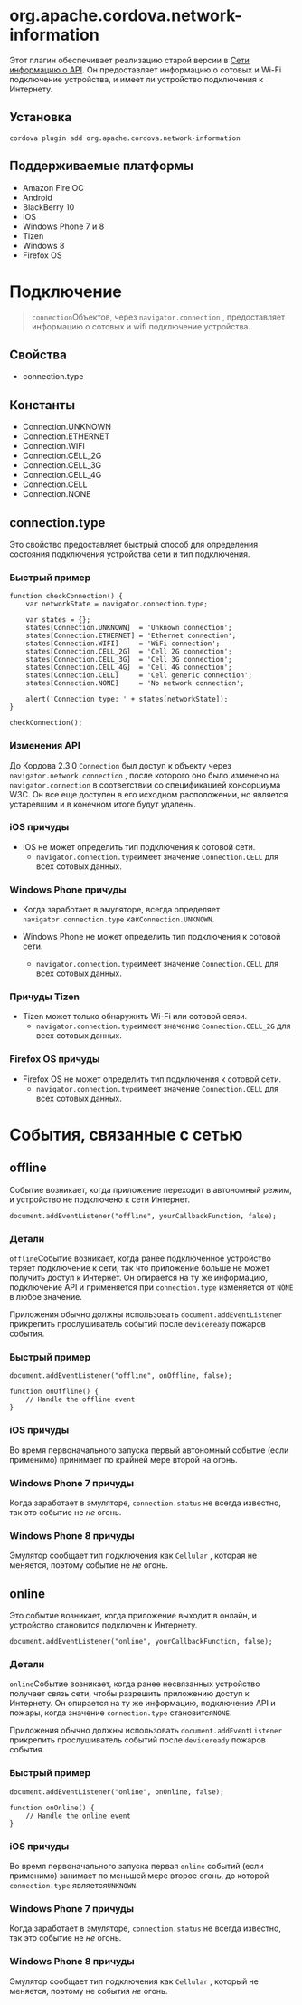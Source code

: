 <!---
    Licensed to the Apache Software Foundation (ASF) under one
    or more contributor license agreements.  See the NOTICE file
    distributed with this work for additional information
    regarding copyright ownership.  The ASF licenses this file
    to you under the Apache License, Version 2.0 (the
    "License"); you may not use this file except in compliance
    with the License.  You may obtain a copy of the License at

      http://www.apache.org/licenses/LICENSE-2.0

    Unless required by applicable law or agreed to in writing,
    software distributed under the License is distributed on an
    "AS IS" BASIS, WITHOUT WARRANTIES OR CONDITIONS OF ANY
    KIND, either express or implied.  See the License for the
    specific language governing permissions and limitations
    under the License.
-->

# org.apache.cordova.network-information

Этот плагин обеспечивает реализацию старой версии в [Сети информацию о API][1]. Он предоставляет информацию о сотовых и Wi-Fi подключение устройства, и имеет ли устройство подключения к Интернету.

 [1]: http://www.w3.org/TR/2011/WD-netinfo-api-20110607/

## Установка

    cordova plugin add org.apache.cordova.network-information
    

## Поддерживаемые платформы

*   Amazon Fire ОС
*   Android
*   BlackBerry 10
*   iOS
*   Windows Phone 7 и 8
*   Tizen
*   Windows 8
*   Firefox OS

# Подключение

> `connection`Объектов, через `navigator.connection` , предоставляет информацию о сотовых и wifi подключение устройства.

## Свойства

*   connection.type

## Константы

*   Connection.UNKNOWN
*   Connection.ETHERNET
*   Connection.WIFI
*   Connection.CELL_2G
*   Connection.CELL_3G
*   Connection.CELL_4G
*   Connection.CELL
*   Connection.NONE

## connection.type

Это свойство предоставляет быстрый способ для определения состояния подключения устройства сети и тип подключения.

### Быстрый пример

    function checkConnection() {
        var networkState = navigator.connection.type;
    
        var states = {};
        states[Connection.UNKNOWN]  = 'Unknown connection';
        states[Connection.ETHERNET] = 'Ethernet connection';
        states[Connection.WIFI]     = 'WiFi connection';
        states[Connection.CELL_2G]  = 'Cell 2G connection';
        states[Connection.CELL_3G]  = 'Cell 3G connection';
        states[Connection.CELL_4G]  = 'Cell 4G connection';
        states[Connection.CELL]     = 'Cell generic connection';
        states[Connection.NONE]     = 'No network connection';
    
        alert('Connection type: ' + states[networkState]);
    }
    
    checkConnection();
    

### Изменения API

До Кордова 2.3.0 `Connection` был доступ к объекту через `navigator.network.connection` , после которого оно было изменено на `navigator.connection` в соответствии со спецификацией консорциума W3C. Он все еще доступен в его исходном расположении, но является устаревшим и в конечном итоге будут удалены.

### iOS причуды

*   iOS не может определить тип подключения к сотовой сети. 
    *   `navigator.connection.type`имеет значение `Connection.CELL` для всех сотовых данных.

### Windows Phone причуды

*   Когда заработает в эмуляторе, всегда определяет `navigator.connection.type` как`Connection.UNKNOWN`.

*   Windows Phone не может определить тип подключения к сотовой сети.
    
    *   `navigator.connection.type`имеет значение `Connection.CELL` для всех сотовых данных.

### Причуды Tizen

*   Tizen может только обнаружить Wi-Fi или сотовой связи. 
    *   `navigator.connection.type`имеет значение `Connection.CELL_2G` для всех сотовых данных.

### Firefox OS причуды

*   Firefox OS не может определить тип подключения к сотовой сети. 
    *   `navigator.connection.type`имеет значение `Connection.CELL` для всех сотовых данных.

# События, связанные с сетью

## offline

Событие возникает, когда приложение переходит в автономный режим, и устройство не подключено к сети Интернет.

    document.addEventListener("offline", yourCallbackFunction, false);
    

### Детали

`offline`Событие возникает, когда ранее подключенное устройство теряет подключение к сети, так что приложение больше не может получить доступ к Интернет. Он опирается на ту же информацию, подключение API и применяется при `connection.type` изменяется от `NONE` в любое значение.

Приложения обычно должны использовать `document.addEventListener` прикрепить прослушиватель событий после `deviceready` пожаров события.

### Быстрый пример

    document.addEventListener("offline", onOffline, false);
    
    function onOffline() {
        // Handle the offline event
    }
    

### iOS причуды

Во время первоначального запуска первый автономный событие (если применимо) принимает по крайней мере второй на огонь.

### Windows Phone 7 причуды

Когда заработает в эмуляторе, `connection.status` не всегда известно, так это событие не *не* огонь.

### Windows Phone 8 причуды

Эмулятор сообщает тип подключения как `Cellular` , которая не меняется, поэтому событие не *не* огонь.

## online

Это событие возникает, когда приложение выходит в онлайн, и устройство становится подключен к Интернету.

    document.addEventListener("online", yourCallbackFunction, false);
    

### Детали

`online`Событие возникает, когда ранее несвязанных устройство получает связь сети, чтобы разрешить приложению доступ к Интернету. Он опирается на ту же информацию, подключение API и пожары, когда значение `connection.type` становится`NONE`.

Приложения обычно должны использовать `document.addEventListener` прикрепить прослушиватель событий после `deviceready` пожаров события.

### Быстрый пример

    document.addEventListener("online", onOnline, false);
    
    function onOnline() {
        // Handle the online event
    }
    

### iOS причуды

Во время первоначального запуска первая `online` событий (если применимо) занимает по меньшей мере второе огонь, до которой `connection.type` является`UNKNOWN`.

### Windows Phone 7 причуды

Когда заработает в эмуляторе, `connection.status` не всегда известно, так это событие не *не* огонь.

### Windows Phone 8 причуды

Эмулятор сообщает тип подключения как `Cellular` , который не меняется, поэтому не события *не* огонь.